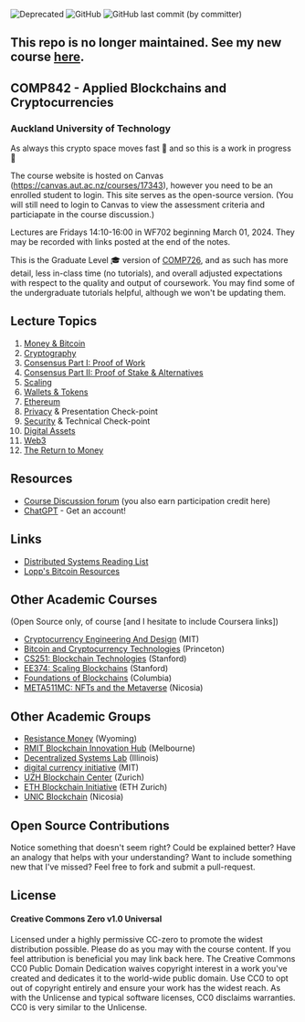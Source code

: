 ![Deprecated](https://img.shields.io/badge/status-deprecated-red.svg) ![GitHub](https://img.shields.io/github/license/millecodex/COMP842) ![GitHub last commit (by committer)](https://img.shields.io/github/last-commit/millecodex/comp842)

This repo is no longer maintained. See my new course [here]().
---
## COMP842 - Applied Blockchains and Cryptocurrencies
### Auckland University of Technology

As always this crypto space moves fast :rocket: and so this is a work in progress 🚧

The course website is hosted on Canvas (https://canvas.aut.ac.nz/courses/17343), however you need to be an enrolled student to login. This site serves as the open-source version. (You will still need to login to Canvas to view the assessment criteria and particiapate in the course discussion.) 

Lectures are Fridays 14:10-16:00 in WF702 beginning March 01, 2024. They may be recorded with links posted at the end of the notes.

This is the Graduate Level 🎓 version of [COMP726](https://github.com/millecodex/COMP726/), and as such has more detail, less in-class time (no tutorials), and overall adjusted expectations with respect to the quality and output of coursework. You may find some of the undergraduate tutorials helpful, although we won't be updating them.

## Lecture Topics
1. [Money & Bitcoin](lectures/1-bitcoin.md)
2. [Cryptography](lectures/2-cryptography.md)
3. [Consensus Part I: Proof of Work](lectures/3-consensus-pow.md)
4. [Consensus Part II: Proof of Stake & Alternatives](lectures/4-consensus-pos.md)
5. [Scaling](lectures/5-scaling.md)
6. [Wallets & Tokens](lectures/6-wallets.md) 
7. [Ethereum](lectures/7-ethereum.md)
8. [Privacy](lectures/8-privacy.md) & Presentation Check-point
9. [Security](lectures/9-security.md) & Technical Check-point
10. [Digital Assets](lectures/10-digital-assets.md)
11. [Web3](lectures/11-web3.md) 
12. [The Return to Money](lectures/12.md)

## Resources
* [Course Discussion forum](https://canvas.aut.ac.nz/courses/17343/discussion_topics) (you also earn participation credit here)
* [ChatGPT](https://chat.openai.com/auth/login) - Get an account!

## Links
* [Distributed Systems Reading List](https://github.com/theanalyst/awesome-distributed-systems)
* [Lopp's Bitcoin Resources](https://www.lopp.net/bitcoin-information.html)

## Other Academic Courses
(Open Source only, of course [and I hesitate to include Coursera links])
* [Cryptocurrency Engineering And Design](https://ocw.mit.edu/courses/mas-s62-cryptocurrency-engineering-and-design-spring-2018/) (MIT)
* [Bitcoin and Cryptocurrency Technologies](https://bitcoinbook.cs.princeton.edu/) (Princeton)
* [CS251: Blockchain Technologies](https://cs251.stanford.edu/syllabus.html) (Stanford)
* [EE374: Scaling Blockchains](https://web.stanford.edu/class/archive/ee/ee374/ee374.1206/) (Stanford)
* [Foundations of Blockchains](https://timroughgarden.github.io/fob21/) (Columbia)
* [META511MC: NFTs and the Metaverse](https://github.com/UniversityOfNicosia/META511MC-Course-Materials/tree/main) (Nicosia)

## Other Academic Groups
* [Resistance Money](https://www.resistance.money/) (Wyoming)
* [RMIT Blockchain Innovation Hub](https://rmitblockchain.io/) (Melbourne)
* [Decentralized Systems Lab](https://decentralize.ece.illinois.edu/) (Illinois)
* [digital currency initiative](https://dci.mit.edu/) (MIT)
* [UZH Blockchain Center](https://www.blockchain.uzh.ch/) (Zurich)
* [ETH Blockchain Initiative](https://blockchain.ethz.ch/) (ETH Zurich)
* [UNIC Blockchain](https://www.unic.ac.cy/blockchain/) (Nicosia)

## Open Source Contributions
Notice something that doesn't seem right? Could be explained better? Have an analogy that helps with your understanding? Want to include something new that I've missed? Feel free to fork and submit a pull-request.

## License
#### Creative Commons Zero v1.0 Universal
Licensed under a highly permissive CC-zero to promote the widest distribution possible. Please do as you may with the course content. If you feel attribution is beneficial you may link back here. The Creative Commons CC0 Public Domain Dedication waives copyright interest in a work you've created and dedicates it to the world-wide public domain. Use CC0 to opt out of copyright entirely and ensure your work has the widest reach. As with the Unlicense and typical software licenses, CC0 disclaims warranties. CC0 is very similar to the Unlicense.
